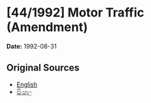 # [44/1992] Motor Traffic (Amendment)

**Date:** 1992-08-31

## Original Sources

- [English](https://documents.gov.lk/view/acts/1992/8/44-1992_E.pdf)
- [සිංහල](https://documents.gov.lk/view/acts/1992/8/44-1992_S.pdf)
